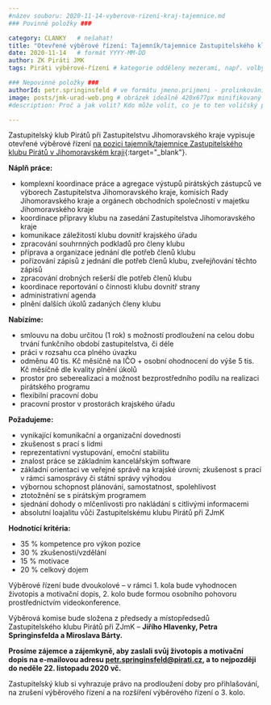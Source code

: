 ```yaml
---
#název souboru: 2020-11-14-vyberove-rizeni-kraj-tajemnice.md
### Povinné položky ###

category: CLANKY   # nešahat!
title: "Otevřené výběrové řízení: Tajemník/tajemnice Zastupitelského klubu Pirátů v Jihomoravském kraji "
date: 2020-11-14   # formát YYYY-MM-DD
author: ZK Piráti JMK
tags: Piráti výběrové-řízení # kategorie odděleny mezerami, např. volby zemědělství životní-prostředí piráti (viz https://jihomoravsky.pirati.cz/tags/)

### Nepovinné položky ###
authorId: petr.springinsfeld # ve formátu jmeno.prijmeni - prolinkování s profilem přes uid
image: posts/jmk-urad-web.png # obrázek ideálně 420x677px minifikovaný přes https://tinypng.com/
#description: Proč a jak volit? Kdo může volit, co je to ten voličský průkaz a jak ho získáte?

---
```


Zastupitelský klub Pirátů při Zastupitelstvu Jihomoravského kraje vypisuje otevřené výběrové řízení [na pozici tajemník/tajemnice Zastupitelského klubu Pirátů v Jihomoravském kraji](https://forum.pirati.cz/viewtopic.php?f=572&t=54682){:target="_blank"}.

**Náplň práce:**
- komplexní koordinace práce a agregace výstupů pirátských zástupců ve výborech Zastupitelstva Jihomoravského kraje, komisích Rady Jihomoravského kraje a orgánech obchodních společností v majetku Jihomoravského kraje
- koordinace přípravy klubu na zasedání Zastupitelstva Jihomoravského kraje
- komunikace záležitostí klubu dovnitř krajského úřadu
- zpracování souhrnných podkladů pro členy klubu
- příprava a organizace jednání dle potřeb členů klubu
- pořizování zápisů z jednání dle potřeb členů klubu, zveřejňování těchto zápisů
- zpracování drobných rešerší dle potřeb členů klubu
- koordinace reportování o činnosti klubu dovnitř strany
- administrativní agenda
- plnění dalších úkolů zadaných členy klubu

**Nabízíme:**
- smlouvu na dobu určitou (1 rok) s možností prodloužení na celou dobu trvání funkčního období zastupitelstva, či déle
- práci v rozsahu cca plného úvazku
- odměnu 40 tis. Kč měsíčně na IČO + osobní ohodnocení do výše 5 tis. Kč měsíčně dle kvality plnění úkolů
- prostor pro seberealizaci a možnost bezprostředního podílu na realizaci pirátského programu
- flexibilní pracovní dobu
- pracovní prostor v prostorách krajského úřadu

**Požadujeme:**
- vynikající komunikační a organizační dovednosti
- zkušenost s prací s lidmi
- reprezentativní vystupování, emoční stabilitu
- znalost práce se základním kancelářským software
- základní orientaci ve veřejné správě na krajské úrovni; zkušenost s prací v rámci samosprávy či státní správy výhodou
- výbornou schopnost plánování, samostatnost, spolehlivost
- ztotožnění se s pirátským programem
- sjednání dohody o mlčenlivosti pro nakládání s citlivými informacemi
- absolutní loajalitu vůči Zastupitelskému klubu Pirátů při ZJmK

**Hodnotící kritéria:**
- 35 % kompetence pro výkon pozice
- 30 % zkušenosti/vzdělání
- 15 % motivace
- 20 % celkový dojem

Výběrové řízení bude dvoukolové – v rámci 1. kola bude vyhodnocen životopis a motivační dopis, 2. kolo bude formou osobního pohovoru prostřednictvím videokonference.

Výběrová komise bude složena z předsedy a místopředsedů Zastupitelského klubu Pirátů při ZJmK – **Jiřího Hlavenky, Petra Springinsfelda a Miroslava Bárty.**

**Prosíme zájemce a zájemkyně, aby zaslali svůj životopis a motivační dopis na e-mailovou adresu petr.springinsfeld@pirati.cz, a to nejpozději do neděle 22. listopadu 2020 vč.**

Zastupitelský klub si vyhrazuje právo na prodloužení doby pro přihlašování, na zrušení výběrového řízení a na rozšíření výběrového řízení o 3. kolo.
